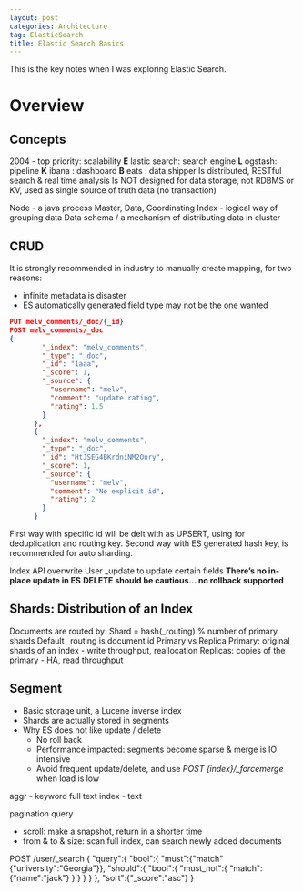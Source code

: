 ```yaml
---
layout: post
categories: Architecture
tag: ElasticSearch
title: Elastic Search Basics
---
```

This is the key notes when I was exploring Elastic Search.
<!--more-->
# Overview
## Concepts
2004 - top priority: scalability
**E** lastic search: search engine
**L** ogstash: pipeline
**K** ibana : dashboard
**B** eats : data shipper
Is distributed, RESTful search & real time analysis
Is NOT designed for data storage, not RDBMS or KV, used as single source of truth data (no transaction)

Node - a java process
Master, Data, Coordinating
Index - logical way of grouping data
Data schema / a mechanism of distributing data in cluster

## CRUD
It is strongly recommended in industry to manually create mapping, for two reasons:
* infinite metadata is disaster
* ES automatically generated field type may not be the one wanted

```JSON
PUT melv_comments/_doc/{_id}
POST melv_comments/_doc
{
        "_index": "melv_comments",
        "_type": "_doc",
        "_id": "1aaa",
        "_score": 1,
        "_source": {
          "username": "melv",
          "comment": "update rating",
          "rating": 1.5
        }
      },
      {
        "_index": "melv_comments",
        "_type": "_doc",
        "_id": "HtJSEG4BKrdniNM2Onry",
        "_score": 1,
        "_source": {
          "username": "melv",
          "comment": "No explicit id",
          "rating": 2
        }
      }
```
First way with specific id will be delt with as UPSERT, using for deduplication and routing key.
Second way with ES generated hash key, is recommended for auto sharding.

Index API overwrite
User _update to update certain fields
**There’s no in-place update in ES**
**DELETE should be cautious… no rollback supported**

## Shards: Distribution of an Index
Documents are routed by: Shard = hash(_routing) % number of primary shards
Default _routing is document id
Primary vs Replica
Primary: original shards of an index - write throughput, reallocation
Replicas: copies of the primary - HA, read throughput

## Segment
* Basic storage unit, a Lucene inverse index
* Shards are actually stored in segments
* Why ES does not like update / delete
  * No roll back
  * Performance impacted: segments become sparse & merge is IO intensive
  * Avoid frequent update/delete, and use *POST {index}/_forcemerge* when load is low

aggr - keyword
full text index - text

pagination query
- scroll: make a snapshot, return in a shorter time
- from & to & size: scan full index, can search newly added documents



POST /user/_search
{
    "query":{
        "bool":{
            "must":{"match" {"university":"Georgia"}},
            "should":{
                "bool":{
                    "must_not":{
                        "match":{"name":"jack"}
                    }
                }
            }
        }
    },
    "sort":{"_score":"asc"}
}
